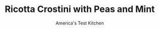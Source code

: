 ---
layout: ../../layouts/MarkdownPostLayout.astro
title: Ricotta Crostini with Peas and Mint
author: America's Test Kitchen
pubDate: 2023-03-15
description: "We want party snacks that are as easy to make as they are to enjoy."
image_url: https://res.cloudinary.com/hksqkdlah/image/upload/ar_1:1,c_fill,dpr_2.0,f_auto,fl_lossy.progressive.strip_profile,g_faces:auto,q_auto:low,w_344/32756_sfs-ricotta-crostini-with-peas-and-mint-5
tags: ["Cheese","Breads","Cookbook Collection"]
calories: 1812
protein: 2
carbohydrates: 6
fats: 
fiber: 
ingredients: ["24 (1/4-inch-thick) slices, baguette","6 tablespoons, extra-virgin olive oil, divided","1 cup, frozen peas, thawed","1 , small shallot, minced","2 teaspoons, red wine vinegar","1/2 teaspoon, table salt, divided","1/2 teaspoon, black pepper, divided","6 ounces (3/4 cup) whole-milk, ricotta cheese","1/4 cup, fresh mint leaves, torn"]
serves: 24
time: "50 minutes, plus 30 minutes cooling"
instructions: ["Adjust oven rack to middle position and heat oven to 400 degrees. Arrange baguette slices in single layer on rimmed baking sheet. Brush tops of slices with 2 tablespoons oil. Bake until golden brown and crispy, 8 to 10 minutes. Let cool completely on sheet, about 30 minutes.","Combine peas, shallot, vinegar, 1/4 teaspoon salt, 1/4 teaspoon pepper, and 2 tablespoons oil in bowl; set aside.","Process ricotta, ¼ teaspoon salt, and 1/4 teaspoon pepper in food processor until smooth, about 10 seconds. With processor running, slowly add remaining 2 tablespoons oil until incorporated; transfer to bowl. Spread ricotta mixture evenly on toasted baguette slices. Spoon pea mixture over ricotta and sprinkle with mint. Serve."]
nutrition: ["38 mg Potassium","27 mg Phosphorus","23 mg Calcium","6 mg Magnesium","72 mg Sodium","4 g Fat","2 g Monounsaturated","1 mg Vitamin C","3 mg Cholesterol","1 g Saturated","6 µg Folic acid","10 µg Folate (food)","3 µg Vitamin K","15 g Water","6 g Carbs","22 µg Folate equivalent (total)","2 g Protein","16 µg Vitamin A","75 kcal Energy","1812 calories"]
notes: "We prefer to use day-old bread for this recipe because it is easier to slice. The crostini are best topped shortly before serving. Our preferred whole-milk ricotta is BelGioioso Ricotta con Latte Whole Milk. A 12-inch demi-baguette will easily yield the 24 slices needed for this recipe."
---